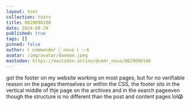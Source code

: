 ```yaml
---
layout: toot
collection: toots
title: 0829090100
date: 2024-08-29
published: true
tags: []
pinned: false
author: ⸸ commander ░ nova ⸸ :~$
avatar: /img/avatar/daemon.jpeg
mastodon: https://mastodon.online/@cmdr_nova/0829090100
---
```


got the footer on my website working on most pages, but for no verifiable reason on the pages themselves or within the CSS, the footer sits in the vertical middle of thje page on the archives and in the search pageeven though the structure is no different than the post and content pages lol😱
